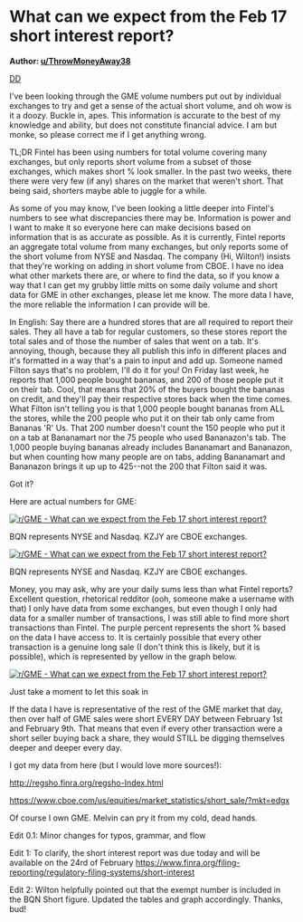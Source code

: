 What can we expect from the Feb 17 short interest report?
=========================================================

**Author: [u/ThrowMoneyAway38](https://www.reddit.com/user/ThrowMoneyAway38/)**

[DD](https://www.reddit.com/r/GME/search?q=flair_name%3A%22DD%22&restrict_sr=1)

I've been looking through the GME volume numbers put out by individual exchanges to try and get a sense of the actual short volume, and oh wow is it a doozy. Buckle in, apes. This information is accurate to the best of my knowledge and ability, but does not constitute financial advice. I am but monke, so please correct me if I get anything wrong.

TL;DR Fintel has been using numbers for total volume covering many exchanges, but only reports short volume from a subset of those exchanges, which makes short % look smaller. In the past two weeks, there there were very few (if any) shares on the market that weren't short. That being said, shorters maybe able to juggle for a while.

As some of you may know, I've been looking a little deeper into Fintel's numbers to see what discrepancies there may be. Information is power and I want to make it so everyone here can make decisions based on information that is as accurate as possible. As it is currently, Fintel reports an aggregate total volume from many exchanges, but only reports some of the short volume from NYSE and Nasdaq. The company (Hi, Wilton!) insists that they're working on adding in short volume from CBOE. I have no idea what other markets there are, or where to find the data, so if you know a way that I can get my grubby little mitts on some daily volume and short data for GME in other exchanges, please let me know. The more data I have, the more reliable the information I can provide will be.

In English: Say there are a hundred stores that are all required to report their sales. They all have a tab for regular customers, so these stores report the total sales and of those the number of sales that went on a tab. It's annoying, though, because they all publish this info in different places and it's formatted in a way that's a pain to input and add up. Someone named Filton says that's no problem, I'll do it for you! On Friday last week, he reports that 1,000 people bought bananas, and 200 of those people put it on their tab. Cool, that means that 20% of the buyers bought the bananas on credit, and they'll pay their respective stores back when the time comes. What Filton isn't telling you is that 1,000 people bought bananas from ALL the stores, while the 200 people who put it on their tab only came from Bananas 'R' Us. That 200 number doesn't count the 150 people who put it on a tab at Bananamart nor the 75 people who used Bananazon's tab. The 1,000 people buying bananas already includes Bananamart and Bananazon, but when counting how many people are on tabs, adding Bananamart and Bananazon brings it up up to 425--not the 200 that Filton said it was.

Got it?

Here are actual numbers for GME:

[![r/GME - What can we expect from the Feb 17 short interest report?](https://preview.redd.it/ueuro8mf76i61.jpg?width=1532&format=pjpg&auto=webp&s=6a0b4141d0cb8dcaec32e779d6e4bffa03815ebe)](https://preview.redd.it/ueuro8mf76i61.jpg?width=1532&format=pjpg&auto=webp&s=6a0b4141d0cb8dcaec32e779d6e4bffa03815ebe)

BQN represents NYSE and Nasdaq. KZJY are CBOE exchanges.

[![r/GME - What can we expect from the Feb 17 short interest report?](https://preview.redd.it/8gf414jh76i61.jpg?width=1392&format=pjpg&auto=webp&s=99088f215d6f65cd8ec347100fbb4190b9e71b11)](https://preview.redd.it/8gf414jh76i61.jpg?width=1392&format=pjpg&auto=webp&s=99088f215d6f65cd8ec347100fbb4190b9e71b11)

BQN represents NYSE and Nasdaq. KZJY are CBOE exchanges.

Money, you may ask, why are your daily sums less than what Fintel reports? Excellent question, rhetorical redditor (ooh, someone make a username with that) I only have data from some exchanges, but even though I only had data for a smaller number of transactions, I was still able to find more short transactions than Fintel. The purple percent represents the short % based on the data I have access to. It is certainly possible that every other transaction is a genuine long sale (I don't think this is likely, but it is possible), which is represented by yellow in the graph below.

[![r/GME - What can we expect from the Feb 17 short interest report?](https://preview.redd.it/nohp3jym76i61.png?width=682&format=png&auto=webp&s=de6f5fa24b8e0369691a25015750323565249aeb)](https://preview.redd.it/nohp3jym76i61.png?width=682&format=png&auto=webp&s=de6f5fa24b8e0369691a25015750323565249aeb)

Just take a moment to let this soak in

If the data I have is representative of the rest of the GME market that day, then over half of GME sales were short EVERY DAY between February 1st and February 9th. That means that even if every other transaction were a short seller buying back a share, they would STILL be digging themselves deeper and deeper every day.

I got my data from here (but I would love more sources!):

<http://regsho.finra.org/regsho-Index.html>

<https://www.cboe.com/us/equities/market_statistics/short_sale/?mkt=edgx>

Of course I own GME. Melvin can pry it from my cold, dead hands.

Edit 0.1: Minor changes for typos, grammar, and flow

Edit 1: To clarify, the short interest report was due today and will be available on the 24rd of February <https://www.finra.org/filing-reporting/regulatory-filing-systems/short-interest>

Edit 2: Wilton helpfully pointed out that the exempt number is included in the BQN Short figure. Updated the tables and graph accordingly. Thanks, bud!
